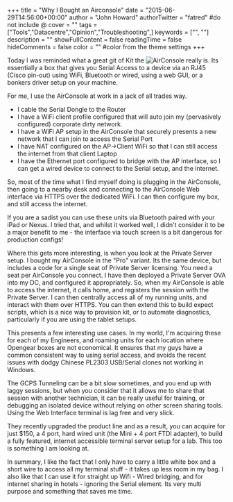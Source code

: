+++
title = "Why I Bought an Airconsole"
date = "2015-06-29T14:56:00+00:00"
author = "John Howard"
authorTwitter = "fatred" #do not include @
cover = ""
tags = ["Tools","Datacentre","Opinion","Troubleshooting",]
keywords = ["", ""]
description = ""
showFullContent = false
readingTime = false
hideComments = false
color = "" #color from the theme settings
+++

Today I was reminded what a great git of Kit the ![AirConsole](https://youtu.be/1hmi03APwnc) really is.  Its essentially a box that gives you Serial Access to a device via an RJ45 (Cisco pin-out) using WiFi, Bluetooth or wired, using a web GUI, or a bonkers driver setup on your machine.

For me, I use the AirConsole at work in a jack of all trades way.

* I cable the Serial Dongle to the Router
* I have a WiFi client profile configured that will auto join my (pervasively configured) corporate dirty network.
* I have a WiFi AP setup in the AirConsole that securely presents a new network that I can join to access the Serial Port
* I have NAT configured on the AP->Client WiFi so that I can still access the internet from that client Laptop
* I have the Ethernet port configured to bridge with the AP interface, so I can get a wired device to connect to the Serial setup, and the internet.

So, most of the time what I find myself doing is plugging in the AirConsole, then going to a nearby desk and connecting to the AirConsole Web interface via HTTPS over the dedicated WiFi.  I can then configure my box, and still access the internet.  

If you are a sadist you can use these units via Bluetooth paired with your iPad or Nexus.  I tried that, and whilst it worked well, I didn't consider it to be a major benefit to me - the interface via touch screen is a bit dangerous for production configs!  

Where this gets more interesting, is when you look at the Private Server setup.  I bought my AirConsole in the "Pro" variant.  Its the same device, but includes a code for a single seat of Private Server licensing.  You need a seat per AirConsole you connect.  I have then deployed a Private Server OVA into my DC, and configured it appropriately.  So, when my AirConsole is able to access the internet, it calls home, and registers the session with the Private Server.  I can then centrally access all of my running units, and interact with them over HTTPS. You can then extend this to build expect scripts, which is a nice way to provision kit, or to automate diagnostics, particularly if you are using the tablet setups.

This presents a few interesting use cases. In my world, I'm acquiring these for each of my Engineers, and roaming units for each location where Opengear boxes are not economical.  It ensures that my guys have a common consistent way to using serial access, and avoids the recent issues with dodgy Chinese PL2303 USB/Serial clones not working in Windows.

The GCPS Tunneling can be a bit slow sometimes, and you end up with laggy sessions, but when you consider that it allows me to share that session with another technician, it can be really useful for training, or debugging an isolated device without relying on other screen sharing tools.  Using the Web Interface terminal is lag free and very slick.

They recently upgraded the product line and as a result, you can acquire for just $150, a 4 port, hard wired unit (the Mini + 4 port FTDI adapter), to build a fully featured, internet accessible terminal server setup for a lab.  This too is something I am looking at.

In summary, I like the fact that I only have to carry a little white box and a short wire to access all my terminal stuff - it takes up less room in my bag.  I also like that I can use it for straight up Wifi - Wired bridging, and for internet sharing in hotels - ignoring the Serial element. Its very multi purpose and something that saves me time.
